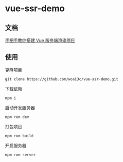 # vue-ssr-demo
## 文档
[手把手教你搭建 Vue 服务端渲染项目](https://github.com/woai3c/Front-end-articles/issues/13)
## 使用
克隆项目
```
git clone https://github.com/woai3c/vue-ssr-demo.git
```
下载依赖
```
npm i
```
启动开发服务器
```
npm run dev
```
打包项目
```
npm run build
```
开启服务器
```
npm run server
```
